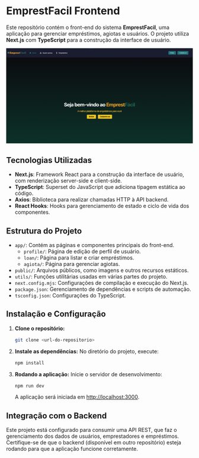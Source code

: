 # EmprestFacil Frontend

Este repositório contém o front-end do sistema **EmprestFacil**, uma aplicação para gerenciar empréstimos, agiotas e usuários. O projeto utiliza **Next.js** com **TypeScript** para a construção da interface de usuário.

![Página Inicial](public/homepage.png)

## Tecnologias Utilizadas

- **Next.js**: Framework React para a construção da interface de usuário, com renderização server-side e client-side.
- **TypeScript**: Superset do JavaScript que adiciona tipagem estática ao código.
- **Axios**: Biblioteca para realizar chamadas HTTP à API backend.
- **React Hooks**: Hooks para gerenciamento de estado e ciclo de vida dos componentes.

## Estrutura do Projeto

- `app/`: Contém as páginas e componentes principais do front-end.
  - `profile/`: Página de edição de perfil de usuário.
  - `loan/`: Página para listar e criar empréstimos.
  - `agiota/`: Página para gerenciar agiotas.
- `public/`: Arquivos públicos, como imagens e outros recursos estáticos.
- `utils/`: Funções utilitárias usadas em várias partes do projeto.
- `next.config.mjs`: Configurações de compilação e execução do Next.js.
- `package.json`: Gerenciamento de dependências e scripts de automação.
- `tsconfig.json`: Configurações do TypeScript.

## Instalação e Configuração

1. **Clone o repositório:**
   ```bash
   git clone <url-do-repositorio>
   ```

2. **Instale as dependências:**
   No diretório do projeto, execute:
   ```bash
   npm install
   ```

3. **Rodando a aplicação:**
   Inicie o servidor de desenvolvimento:
   ```bash
   npm run dev
   ```
   A aplicação será iniciada em [http://localhost:3000](http://localhost:3000).

## Integração com o Backend

Este projeto está configurado para consumir uma API REST, que faz o gerenciamento dos dados de usuários, emprestadores e empréstimos. Certifique-se de que o backend (disponível em outro repositório) esteja rodando para que a aplicação funcione corretamente.

